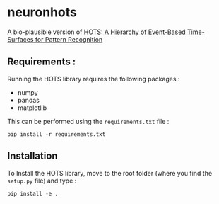 # neuronhots

A bio-plausible version of [HOTS: A Hierarchy of Event-Based Time-Surfaces for Pattern Recognition](https://ieeexplore.ieee.org/abstract/document/7508476)

## Requirements :
Running the HOTS library requires the following packages :

* numpy
* pandas
* matplotlib

This can be performed using the `requirements.txt` file :
```
pip install -r requirements.txt
```


## Installation


To Install the HOTS library, move to the root folder (where you find the `setup.py` file) and type :
```
pip install -e .
```
